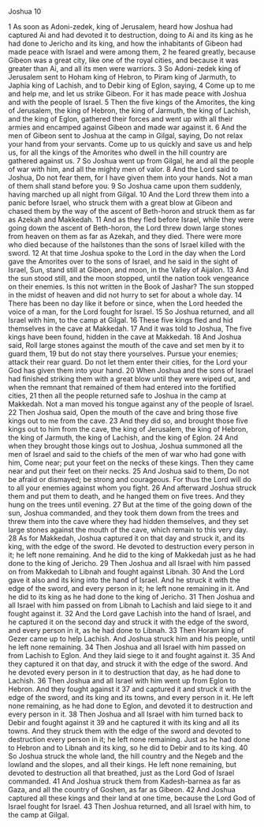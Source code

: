 Joshua 10

1	As soon as Adoni-zedek, king of Jerusalem, heard how Joshua had captured Ai and had devoted it to destruction, doing to Ai and its king as he had done to Jericho and its king, and how the inhabitants of Gibeon had made peace with Israel and were among them,
2	he feared greatly, because Gibeon was a great city, like one of the royal cities, and because it was greater than Ai, and all its men were warriors.
3	So Adoni-zedek king of Jerusalem sent to Hoham king of Hebron, to Piram king of Jarmuth, to Japhia king of Lachish, and to Debir king of Eglon, saying,
4	Come up to me and help me, and let us strike Gibeon. For it has made peace with Joshua and with the people of Israel.
5	Then the five kings of the Amorites, the king of Jerusalem, the king of Hebron, the king of Jarmuth, the king of Lachish, and the king of Eglon, gathered their forces and went up with all their armies and encamped against Gibeon and made war against it.
6	And the men of Gibeon sent to Joshua at the camp in Gilgal, saying, Do not relax your hand from your servants. Come up to us quickly and save us and help us, for all the kings of the Amorites who dwell in the hill country are gathered against us.
7	So Joshua went up from Gilgal, he and all the people of war with him, and all the mighty men of valor.
8	And the Lord said to Joshua, Do not fear them, for I have given them into your hands. Not a man of them shall stand before you.
9	So Joshua came upon them suddenly, having marched up all night from Gilgal.
10	And the Lord threw them into a panic before Israel, who struck them with a great blow at Gibeon and chased them by the way of the ascent of Beth-horon and struck them as far as Azekah and Makkedah.
11	And as they fled before Israel, while they were going down the ascent of Beth-horon, the Lord threw down large stones from heaven on them as far as Azekah, and they died. There were more who died because of the hailstones than the sons of Israel killed with the sword.
12	At that time Joshua spoke to the Lord in the day when the Lord gave the Amorites over to the sons of Israel, and he said in the sight of Israel, Sun, stand still at Gibeon, and moon, in the Valley of Aijalon.
13	And the sun stood still, and the moon stopped, until the nation took vengeance on their enemies. Is this not written in the Book of Jashar? The sun stopped in the midst of heaven and did not hurry to set for about a whole day.
14	There has been no day like it before or since, when the Lord heeded the voice of a man, for the Lord fought for Israel.
15	So Joshua returned, and all Israel with him, to the camp at Gilgal.
16	These five kings fled and hid themselves in the cave at Makkedah.
17	And it was told to Joshua, The five kings have been found, hidden in the cave at Makkedah.
18	And Joshua said, Roll large stones against the mouth of the cave and set men by it to guard them,
19	but do not stay there yourselves. Pursue your enemies; attack their rear guard. Do not let them enter their cities, for the Lord your God has given them into your hand.
20	When Joshua and the sons of Israel had finished striking them with a great blow until they were wiped out, and when the remnant that remained of them had entered into the fortified cities,
21	then all the people returned safe to Joshua in the camp at Makkedah. Not a man moved his tongue against any of the people of Israel.
22	Then Joshua said, Open the mouth of the cave and bring those five kings out to me from the cave.
23	And they did so, and brought those five kings out to him from the cave, the king of Jerusalem, the king of Hebron, the king of Jarmuth, the king of Lachish, and the king of Eglon.
24	And when they brought those kings out to Joshua, Joshua summoned all the men of Israel and said to the chiefs of the men of war who had gone with him, Come near; put your feet on the necks of these kings. Then they came near and put their feet on their necks.
25	And Joshua said to them, Do not be afraid or dismayed; be strong and courageous. For thus the Lord will do to all your enemies against whom you fight.
26	And afterward Joshua struck them and put them to death, and he hanged them on five trees. And they hung on the trees until evening.
27	But at the time of the going down of the sun, Joshua commanded, and they took them down from the trees and threw them into the cave where they had hidden themselves, and they set large stones against the mouth of the cave, which remain to this very day.
28	As for Makkedah, Joshua captured it on that day and struck it, and its king, with the edge of the sword. He devoted to destruction every person in it; he left none remaining. And he did to the king of Makkedah just as he had done to the king of Jericho.
29	Then Joshua and all Israel with him passed on from Makkedah to Libnah and fought against Libnah.
30	And the Lord gave it also and its king into the hand of Israel. And he struck it with the edge of the sword, and every person in it; he left none remaining in it. And he did to its king as he had done to the king of Jericho.
31	Then Joshua and all Israel with him passed on from Libnah to Lachish and laid siege to it and fought against it.
32	And the Lord gave Lachish into the hand of Israel, and he captured it on the second day and struck it with the edge of the sword, and every person in it, as he had done to Libnah.
33	Then Horam king of Gezer came up to help Lachish. And Joshua struck him and his people, until he left none remaining.
34	Then Joshua and all Israel with him passed on from Lachish to Eglon. And they laid siege to it and fought against it.
35	And they captured it on that day, and struck it with the edge of the sword. And he devoted every person in it to destruction that day, as he had done to Lachish.
36	Then Joshua and all Israel with him went up from Eglon to Hebron. And they fought against it
37	and captured it and struck it with the edge of the sword, and its king and its towns, and every person in it. He left none remaining, as he had done to Eglon, and devoted it to destruction and every person in it.
38	Then Joshua and all Israel with him turned back to Debir and fought against it
39	and he captured it with its king and all its towns. And they struck them with the edge of the sword and devoted to destruction every person in it; he left none remaining. Just as he had done to Hebron and to Libnah and its king, so he did to Debir and to its king.
40	So Joshua struck the whole land, the hill country and the Negeb and the lowland and the slopes, and all their kings. He left none remaining, but devoted to destruction all that breathed, just as the Lord God of Israel commanded.
41	And Joshua struck them from Kadesh-barnea as far as Gaza, and all the country of Goshen, as far as Gibeon.
42	And Joshua captured all these kings and their land at one time, because the Lord God of Israel fought for Israel.
43	Then Joshua returned, and all Israel with him, to the camp at Gilgal.

